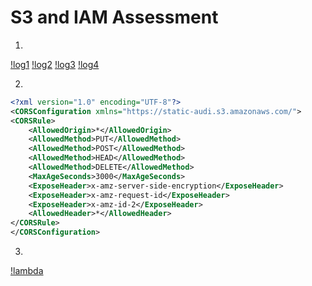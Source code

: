 # S3 and IAM Assessment

1. 
[!log1](https://raw.githubusercontent.com/adityaprakash-bobby/q_pre_assessment/master/images/log_1.png)
[!log2](https://raw.githubusercontent.com/adityaprakash-bobby/q_pre_assessment/master/images/log_2.png)
[!log3](https://raw.githubusercontent.com/adityaprakash-bobby/q_pre_assessment/master/images/log_3.png)
[!log4](https://raw.githubusercontent.com/adityaprakash-bobby/q_pre_assessment/master/images/log_4.png)

2. 
```xml
<?xml version="1.0" encoding="UTF-8"?>
<CORSConfiguration xmlns="https://static-audi.s3.amazonaws.com/">
<CORSRule>
    <AllowedOrigin>*</AllowedOrigin>
    <AllowedMethod>PUT</AllowedMethod>
    <AllowedMethod>POST</AllowedMethod>
    <AllowedMethod>HEAD</AllowedMethod>
    <AllowedMethod>DELETE</AllowedMethod>
    <MaxAgeSeconds>3000</MaxAgeSeconds>
    <ExposeHeader>x-amz-server-side-encryption</ExposeHeader>
    <ExposeHeader>x-amz-request-id</ExposeHeader>
    <ExposeHeader>x-amz-id-2</ExposeHeader>
    <AllowedHeader>*</AllowedHeader>
</CORSRule>
</CORSConfiguration>
```
3.
[!lambda](https://raw.githubusercontent.com/adityaprakash-bobby/q_pre_assessment/master/images/s3_trigger_lambda.png)
